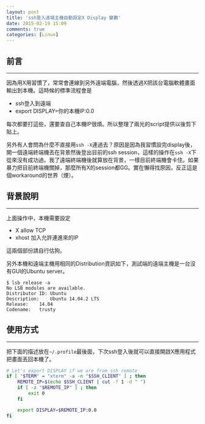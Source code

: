 ```yaml
---
layout: post
title: 'ssh登入遠端主機自動設定X Display 變數'
date: 2015-02-19 15:09
comments: true
categories: [Linux]
---
```


## 前言
---
因為用X用習慣了，常常會連線到另外遠端電腦，然後透過X把該台電腦軟體畫面輸出到本機。這時候的標準流程會是

* ssh登入到遠端
* export DISPLAY=你的本機IP:0.0

每次都要打這些，還要查自己本機IP很煩。所以整理了兩光的script提供以後剪下貼上。

另外有人會問為什麼不直接用`ssh -X`連過去？原因是因為我習慣設完display後，開一個遠端終端機丟在背景然後登出目前的ssh session，這樣的操作在`ssh -X`下從來沒有成功過。我了遠端終端機後就算放在背景，一樣目前終端機會卡住。如果暴力把目前終端機關掉，那麼所有X的session都GG。實在懶得找原因，反正這是個workaround的世界（煙）。

## 背景說明
---
上面操作中，本機需要設定

* X allow TCP
* xhost 加入允許連進來的IP

這兩個部份請自行估狗。

另外本機和遠端主機用相同的Distribution資訊如下，測試端的遠端主機是一台沒有GUI的Ubuntu server。
```
$ lsb_release -a
No LSB modules are available.
Distributor ID:	Ubuntu
Description:	Ubuntu 14.04.2 LTS
Release:	14.04
Codename:	trusty
```

## 使用方式
---
把下面的描述放在`~/.profile`最後面，下次ssh登入後就可以直接開啟X應用程式把畫面丟回本機了。

```bash
# Let's export DISPLAY if we are from ssh remote
if [ "$TERM" = "xterm" -a -n "$SSH_CLIENT" ] ; then
    REMOTE_IP=$(echo $SSH_CLIENT | cut -f 1 -d " ")
    if [ -z "$REMOTE_IP" ] ; then
        exit 0
    fi

    export DISPLAY=$REMOTE_IP:0.0
fi
```
